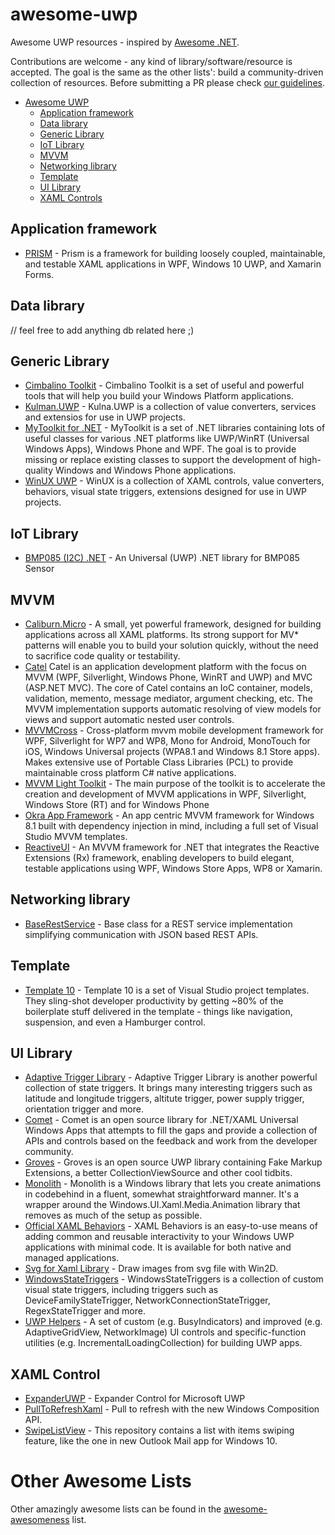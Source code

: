 # awesome-uwp
Awesome UWP resources - inspired by [Awesome .NET](https://github.com/quozd/awesome-dotnet).

Contributions are welcome - any kind of library/software/resource is accepted. The goal is the same as the other lists': build a community-driven collection of resources. Before submitting a PR please check [our guidelines](https://github.com/tomzorz/awesome-uwp/blob/master/CONTRIBUTING.md).

* [Awesome UWP](#awesome-uwp)
    * [Application framework](#application-framework)
    * [Data library](#data-library)
    * [Generic Library](#generic-library)
    * [IoT Library](#iot-library)
    * [MVVM](#mvvm)
    * [Networking library](#networking-library)
    * [Template](#template)
    * [UI Library](#ui-library)
    * [XAML Controls](#xaml-controls)

## Application framework
* [PRISM](https://github.com/PrismLibrary/Prism) - Prism is a framework for building loosely coupled, maintainable, and testable XAML applications in WPF, Windows 10 UWP, and Xamarin Forms.

## Data library

// feel free to add anything db related here ;)

## Generic Library
* [Cimbalino Toolkit](https://github.com/Cimbalino/Cimbalino-Toolkit) - Cimbalino Toolkit is a set of useful and powerful tools that will help you build your Windows Platform applications.
* [Kulman.UWP](https://github.com/igorkulman/Kulman.UWP) - Kulna.UWP is a collection of value converters, services and extensios for use in UWP projects.
* [MyToolkit for .NET](https://github.com/MyToolkit/MyToolkit) - MyToolkit is a set of .NET libraries containing lots of useful classes for various .NET platforms like UWP/WinRT (Universal Windows Apps), Windows Phone and WPF. The goal is to provide missing or replace existing classes to support the development of high-quality Windows and Windows Phone applications.
* [WinUX UWP](https://github.com/jamesmcroft/WinUX-UWP-Toolkit) - WinUX is a collection of XAML controls, value converters, behaviors, visual state triggers, extensions designed for use in UWP projects.

## IoT Library
* [BMP085 (I2C) .NET](https://github.com/baget/BMP085Dotnet) - An Universal (UWP) .NET library for BMP085 Sensor

## MVVM
* [Caliburn.Micro](https://github.com/Caliburn-Micro/Caliburn.Micro) - A small, yet powerful framework, designed for building applications across all XAML platforms. Its strong support for MV* patterns will enable you to build your solution quickly, without the need to sacrifice code quality or testability.
* [Catel](https://github.com/Catel/Catel) Catel is an application development platform with the focus on MVVM (WPF, Silverlight, Windows Phone, WinRT and UWP) and MVC (ASP.NET MVC). The core of Catel contains an IoC container, models, validation, memento, message mediator, argument checking, etc. The MVVM implementation supports automatic resolving of view models for views and support automatic nested user controls.
* [MVVMCross](https://github.com/MvvmCross/MvvmCross) - Cross-platform mvvm mobile development framework for WPF, Silverlight for WP7 and WP8, Mono for Android, MonoTouch for iOS, Windows Universal projects (WPA8.1 and Windows 8.1 Store apps). Makes extensive use of Portable Class Libraries (PCL) to provide maintainable cross platform C# native applications.
* [MVVM Light Toolkit](https://mvvmlight.codeplex.com/) - The main purpose of the toolkit is to accelerate the creation and development of MVVM applications in WPF, Silverlight, Windows Store (RT) and for Windows Phone
* [Okra App Framework](http://okraframework.github.io) - An app centric MVVM framework for Windows 8.1 built with dependency injection in mind, including a full set of Visual Studio MVVM templates.
* [ReactiveUI](https://github.com/reactiveui/reactiveui/) - An MVVM framework for .NET that integrates the Reactive Extensions (Rx) framework, enabling developers to build elegant, testable applications using WPF, Windows Store Apps, WP8 or Xamarin.

## Networking library

* [BaseRestService](https://github.com/igorkulman/Kulman.WPA81.BaseRestService) - Base class for a REST service implementation simplifying communication with JSON based REST APIs.

## Template
* [Template 10](https://github.com/Windows-XAML/Template10) - Template 10 is a set of Visual Studio project templates. They sling-shot developer productivity by getting ~80% of the boilerplate stuff delivered in the template - things like navigation, suspension, and even a Hamburger control. 

## UI Library
* [Adaptive Trigger Library](https://github.com/Herdo/AdaptiveTriggerLibrary) - Adaptive Trigger Library is another powerful collection of state triggers. It brings many interesting triggers such as latitude and longitude triggers, altitute trigger, power supply trigger, orientation trigger and more.
* [Comet](https://github.com/nmetulev/comet) - Comet is an open source library for .NET/XAML Universal Windows Apps that attempts to fill the gaps and provide a collection of APIs and controls based on the feedback and work from the developer community. 
* [Groves](https://github.com/tomzorz/Groves) - Groves is an open source UWP library containing Fake Markup Extensions, a better CollectionViewSource and other cool tidbits.
* [Monolith](https://github.com/ThatLousyGuy/Monolith) - Monolith is a Windows library that lets you create animations in codebehind in a fluent, somewhat straightforward manner. It's a wrapper around the Windows.UI.Xaml.Media.Animation library that removes as much of the setup as possible.
* [Official XAML Behaviors](https://github.com/Microsoft/XamlBehaviors) - XAML Behaviors is an easy-to-use means of adding common and reusable interactivity to your Windows UWP applications with minimal code. It is available for both native and managed applications.
* [Svg for Xaml Library](https://github.com/mntone/svgforxaml) - Draw images from svg file with Win2D.
* [WindowsStateTriggers](https://github.com/dotMorten/WindowsStateTriggers) - WindowsStateTriggers is a collection of custom visual state triggers, including triggers such as DeviceFamilyStateTrigger, NetworkConnectionStateTrigger, RegexStateTrigger and more.
* [UWP Helpers](https://github.com/LanceMcCarthy/UwpProjects) - A set of custom (e.g. BusyIndicators) and improved (e.g. AdaptiveGridView, NetworkImage) UI controls and specific-function utilities (e.g. IncrementalLoadingCollection) for building UWP apps.

## XAML Control
* [ExpanderUWP](https://github.com/deanchalk/ExpanderUWP) - Expander Control for Microsoft UWP
* [PullToRefreshXaml](https://github.com/JustinXinLiu/PullToRefreshUWP_WindowsComposition) - Pull to refresh with the new Windows Composition API.
* [SwipeListView](https://github.com/FrayxRulez/SwipeListView) - This repository contains a list with items swiping feature, like the one in new Outlook Mail app for Windows 10.

# Other Awesome Lists
Other amazingly awesome lists can be found in the [awesome-awesomeness](https://github.com/bayandin/awesome-awesomeness) list.

